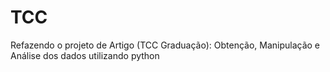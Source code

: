# TCC
Refazendo o projeto de Artigo (TCC Graduação): Obtenção, Manipulação e Análise dos dados utilizando python
